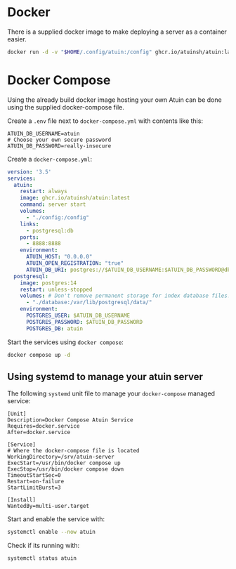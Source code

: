 # Docker

There is a supplied docker image to make deploying a server as a container easier.

```sh
docker run -d -v "$HOME/.config/atuin:/config" ghcr.io/atuinsh/atuin:latest server start
```

# Docker Compose

Using the already build docker image hosting your own Atuin can be done using the supplied docker-compose file.

Create a `.env` file next to `docker-compose.yml` with contents like this:

```
ATUIN_DB_USERNAME=atuin
# Choose your own secure password
ATUIN_DB_PASSWORD=really-insecure
```

Create a `docker-compose.yml`:

```yaml
version: '3.5'
services:
  atuin:
    restart: always
    image: ghcr.io/atuinsh/atuin:latest
    command: server start
    volumes:
      - "./config:/config"
    links:
      - postgresql:db
    ports:
      - 8888:8888
    environment:
      ATUIN_HOST: "0.0.0.0"
      ATUIN_OPEN_REGISTRATION: "true"
      ATUIN_DB_URI: postgres://$ATUIN_DB_USERNAME:$ATUIN_DB_PASSWORD@db/atuin
  postgresql:
    image: postgres:14
    restart: unless-stopped
    volumes: # Don't remove permanent storage for index database files!
      - "./database:/var/lib/postgresql/data/"
    environment:
      POSTGRES_USER: $ATUIN_DB_USERNAME
      POSTGRES_PASSWORD: $ATUIN_DB_PASSWORD
      POSTGRES_DB: atuin
```

Start the services using `docker compose`:

```sh
docker compose up -d
```

## Using systemd to manage your atuin server

The following `systemd` unit file to manage your `docker-compose` managed service:

```
[Unit]
Description=Docker Compose Atuin Service
Requires=docker.service
After=docker.service

[Service]
# Where the docker-compose file is located
WorkingDirectory=/srv/atuin-server
ExecStart=/usr/bin/docker compose up
ExecStop=/usr/bin/docker compose down
TimeoutStartSec=0
Restart=on-failure
StartLimitBurst=3

[Install]
WantedBy=multi-user.target
```

Start and enable the service with:

```sh
systemctl enable --now atuin
```

Check if its running with:

```sh
systemctl status atuin
```
